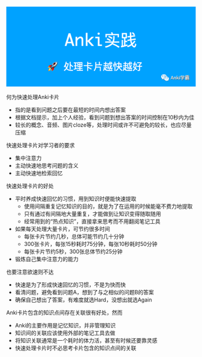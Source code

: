 ![](./assets/1.png)

何为快速处理Anki卡片

- 指的是看到问题之后要在最短的时间内想出答案
- 根据文档提示，加上个人经验，看到问题到想出答案的时间控制在10秒内为佳
- 较长的概念、音频、图片cloze等，处理时间或许不可避免的较长，也应尽量压缩

快速处理卡片对学习者的要求
- 集中注意力
- 主动快速地思考问题的含义
- 主动快速地检索回忆

快速处理卡片的好处
- 平时养成快速回忆的习惯，用到知识时便能快速提取
  - 使用间隔重复记忆知识的目的，就是为了在运用的时候能毫不费力地提取
  - 只有通过有间隔地大量重复，才能做到让知识变得随取随用
  - 经常用到的“热点知识”，直接拿来思考而不用翻阅笔记工具
- 如果每天处理大量卡片，可节约很多时间
  - 每张卡片节约几秒，总体可能节约几十分钟
  - 300张卡片，每张15秒耗时75分钟，每张10秒耗时50分钟
  - 每张卡片节约5秒，300张总体节约25分钟
- 锻炼自己集中注意力的能力

也要注意欲速则不达
- 快速是为了形成快速回忆的习惯，不是为快而快
- 看清问题，避免看到问题A，想到了与之相似的问题B的答案
- 确保自己想出了答案，有难度就选Hard，没想出就选Again

Anki卡片包含的知识点间存在关联很有好处，然而
- Anki的主要作用是记忆知识，并非管理知识
- 知识间的关联应该使用外部的笔记工具去做
- 将知识关联通常是一个耗时的体力活，甚至有时候还要靠灵感
- 快速处理卡片时不必思考卡片包含的知识点间的关联